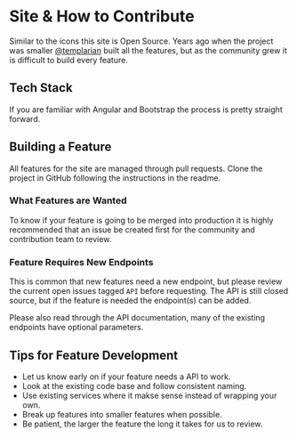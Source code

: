 # Site & How to Contribute

Similar to the icons this site is Open Source. Years ago when the project was smaller [@templarian](https://twitter.com/templarian) built all the features, but as the community grew it is difficult to build every feature.

## Tech Stack

If you are familiar with Angular and Bootstrap the process is pretty straight forward.

## Building a Feature

All features for the site are managed through pull requests. Clone the project in GitHub following the instructions in the readme.

### What Features are Wanted

To know if your feature is going to be merged into production it is highly recommended that an issue be created first for the community and contribution team to review.

### Feature Requires New Endpoints

This is common that new features need a new endpoint, but please review the current open issues tagged `API` before requesting. The API is still closed source, but if the feature is needed the endpoint(s) can be added.

Please also read through the API documentation, many of the existing endpoints have optional parameters.

## Tips for Feature Development

- Let us know early on if your feature needs a API to work.
- Look at the existing code base and follow consistent naming.
- Use existing services where it makse sense instead of wrapping your own.
- Break up features into smaller features when possible.
- Be patient, the larger the feature the long it takes for us to review.